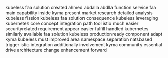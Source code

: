 kubeless faa solution created ahmed abdalla abdlla function service faa main capability inside kyma present market research detailed analysis kubeless fission kubeless faa solution consequence kubeless leveraging kubernetes core concept integration path tool istio much easier securityrelated requirement appear easier fulfill handled kubernetes similarly available faa solution kubeless productionready component adapt kyma kubeless must improved area namespace separation natsbased trigger istio integration additionally involvement kyma community essential drive architecture change enhancement forward